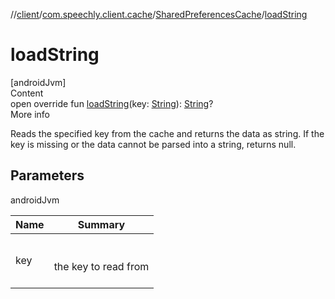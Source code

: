 //[client](../../index.md)/[com.speechly.client.cache](../index.md)/[SharedPreferencesCache](index.md)/[loadString](load-string.md)



# loadString  
[androidJvm]  
Content  
open override fun [loadString](load-string.md)(key: [String](https://kotlinlang.org/api/latest/jvm/stdlib/kotlin/-string/index.html)): [String](https://kotlinlang.org/api/latest/jvm/stdlib/kotlin/-string/index.html)?  
More info  


Reads the specified key from the cache and returns the data as string. If the key is missing or the data cannot be parsed into a string, returns null.



## Parameters  
  
androidJvm  
  
|  Name|  Summary| 
|---|---|
| <a name="com.speechly.client.cache/SharedPreferencesCache/loadString/#kotlin.String/PointingToDeclaration/"></a>key| <a name="com.speechly.client.cache/SharedPreferencesCache/loadString/#kotlin.String/PointingToDeclaration/"></a><br><br>the key to read from<br><br>
  
  



